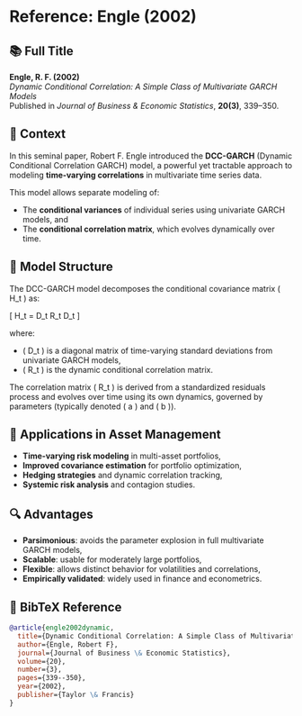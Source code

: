 # Reference: Engle (2002)

## 📚 Full Title
**Engle, R. F. (2002)**  
*Dynamic Conditional Correlation: A Simple Class of Multivariate GARCH Models*  
Published in _Journal of Business & Economic Statistics_, **20(3)**, 339–350.

## 🧠 Context

In this seminal paper, Robert F. Engle introduced the **DCC-GARCH** (Dynamic Conditional Correlation GARCH) model, a powerful yet tractable approach to modeling **time-varying correlations** in multivariate time series data.

This model allows separate modeling of:

- The **conditional variances** of individual series using univariate GARCH models, and
- The **conditional correlation matrix**, which evolves dynamically over time.

## 🧮 Model Structure

The DCC-GARCH model decomposes the conditional covariance matrix \( H_t \) as:

\[
H_t = D_t R_t D_t
\]

where:
- \( D_t \) is a diagonal matrix of time-varying standard deviations from univariate GARCH models,
- \( R_t \) is the dynamic conditional correlation matrix.

The correlation matrix \( R_t \) is derived from a standardized residuals process and evolves over time using its own dynamics, governed by parameters (typically denoted \( a \) and \( b \)).

## 💼 Applications in Asset Management

- **Time-varying risk modeling** in multi-asset portfolios,
- **Improved covariance estimation** for portfolio optimization,
- **Hedging strategies** and dynamic correlation tracking,
- **Systemic risk analysis** and contagion studies.

## 🔍 Advantages

- **Parsimonious**: avoids the parameter explosion in full multivariate GARCH models,
- **Scalable**: usable for moderately large portfolios,
- **Flexible**: allows distinct behavior for volatilities and correlations,
- **Empirically validated**: widely used in finance and econometrics.

## 📎 BibTeX Reference

```bibtex
@article{engle2002dynamic,
  title={Dynamic Conditional Correlation: A Simple Class of Multivariate GARCH Models},
  author={Engle, Robert F},
  journal={Journal of Business \& Economic Statistics},
  volume={20},
  number={3},
  pages={339--350},
  year={2002},
  publisher={Taylor \& Francis}
}
```
